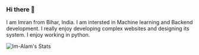 ### Hi there 👋

I am Imran from Bihar, India. I am intersted in Machine learning and Backend development. I really enjoy developing complex websites and designing its system. I enjoy working in python. 

![Im-Alam's Stats](https://github-readme-stats.vercel.app/api?username=Im-Alam&theme=nightowl&show_icons=true&hide_border=true&count_private=true)
